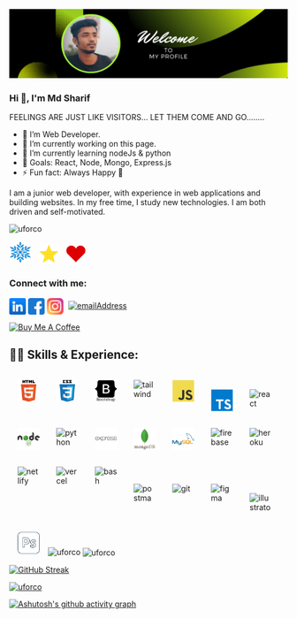 <img src="https://github.com/uforco/uforco/blob/main/img/mdsharif.png" />

### Hi 👋, I'm Md Sharif
FEELINGS ARE JUST LIKE VISITORS... LET THEM COME AND GO........

- 👑 I’m Web Developer. 
- 🔭 I’m currently working on this page. 
- 🌱 I’m currently learning nodeJs & python 
- 🥅 Goals: React, Node, Mongo, Express.js 
- ⚡ Fun fact: Always Happy 🤡

<p>I am a junior web developer, with experience in web applications and building websites. In my free time, I study new technologies. I am both driven and self-motivated.<p/>

<p align="left"> <img src="https://komarev.com/ghpvc/?username=uforco&label=Profile%20views&color=0e75b6&style=flat" alt="uforco" /> </p>

<a href='https://archiveprogram.github.com/'><img src='https://raw.githubusercontent.com/acervenky/animated-github-badges/master/assets/acbadge.gif' width='40' height='40'></a> <a href='https://stars.github.com/'><img src='https://raw.githubusercontent.com/acervenky/animated-github-badges/master/assets/starbadge.gif' width='35' height='35'></a> <a href='https://docs.github.com/en/github/supporting-the-open-source-community-with-github-sponsors'><img src='https://raw.githubusercontent.com/acervenky/animated-github-badges/master/assets/sponsorbadge.gif' width='35' height='35'></a> 


<h3 align="left">Connect with me:</h3>
<p align="left">
<a href="https://www.linkedin.com/in/md-sharif-01b5b2289/" target="blank"><img align="center" src="https://github.com/uforco/uforco/blob/main/img/linkedin.png" alt="https://www.linkedin.com/in/md-sharif-01b5b2289/" height="30" width="30" /></a>
  <a href="https://www.facebook.com/srkajoy/" target="blank"><img align="center" src="https://github.com/uforco/uforco/blob/main/img/facebook.png" alt="https://www.facebook.com/srkajoy/" height="30" width="30" /></a> 
  <a href="https://www.instagram.com/md.sharif780/" target="blank"><img align="center" src="https://github.com/uforco/uforco/blob/main/img/instagram.png" alt="https://www.instagram.com/md.sharif780/" height="30" width="30" /></a>
  <a href="mailto:srka780@gmail.com">
  <img style="margin: 5px"
    src="https://img.shields.io/badge/%F0%9F%93%A7%20Email-srka780%40gmail.com-brightgreen"
    alt="emailAddress"
  />
</a>
</p>
<a href="https://www.buymeacoffee.com/Sharif780" target="_blank"><img src="https://cdn.buymeacoffee.com/buttons/v2/default-yellow.png" alt="Buy Me A Coffee" style="height: 60px !important;width: 217px !important;" ></a>




## 👨‍💻 Skills & Experience:
<p align="left">

  <a style="margin: 5px; padding: 10px; " href="https://www.w3.org/html/" target="_blank">
    <img
      src="https://raw.githubusercontent.com/devicons/devicon/master/icons/html5/html5-original-wordmark.svg"
      alt="html5"
      align="left"
      width="40"
      style="margin: 5px; padding: 10px; "
      height="40"
    />
  </a>

  <a style="margin: 5px; padding: 10px; " href="https://www.w3schools.com/css/" target="_blank">
    <img
      src="https://raw.githubusercontent.com/devicons/devicon/master/icons/css3/css3-original-wordmark.svg"
      alt="css3"
      align="left"
      width="40"
      style="margin: 5px; padding: 10px; "
      height="40"
    />
  </a>
  <a style="margin: 5px; padding: 10px; " href="https://getbootstrap.com" target="_blank">
    <img
      src="https://raw.githubusercontent.com/devicons/devicon/master/icons/bootstrap/bootstrap-plain-wordmark.svg"
      alt="bootstrap"
      align="left"
      width="40"
      style="margin: 5px; padding: 10px; "
      height="40"
    />
  </a>

  <a style="margin: 5px; padding: 10px; " href="https://tailwindcss.com/" target="_blank">
    <img
      src="https://www.vectorlogo.zone/logos/tailwindcss/tailwindcss-icon.svg"
      alt="tailwind"
      align="left"
      width="40"
      style="margin: 5px; padding: 10px; "
      height="40"
    />
  </a>

  <a style="margin: 5px; padding: 10px; " href="https://developer.mozilla.org/en-US/docs/Web/JavaScript" >
    <img
      src="https://raw.githubusercontent.com/devicons/devicon/master/icons/javascript/javascript-original.svg"
      alt="javascript"
      align="left"
      width="40"
      style="margin: 5px; padding: 10px; "
      height="40"
    />
  </a>

  <a style="margin: 5px; padding: 10px; " href="https://www.typescriptlang.org/" target="_blank">
    <img
      src="https://raw.githubusercontent.com/devicons/devicon/master/icons/typescript/typescript-original.svg"
      alt="typescript"
      align="left"
      width="40"
      style="margin: 5px; padding: 10px; "
      height="40"
    />
  </a>

  <a style="margin: 5px; padding: 10px; " href="https://reactjs.org/" target="_blank">
    <img
      src="https://reactnative.dev/img/header_logo.svg"
      alt="react"
      align="left"
      width="40"
      style="margin: 5px; padding: 10px; "
      height="40"
    />
  </a>

  <a style="margin: 5px; padding: 10px; " href="https://nodejs.org" target="_blank">
    <img
      src="https://raw.githubusercontent.com/devicons/devicon/master/icons/nodejs/nodejs-original-wordmark.svg"
      alt="nodejs"
      align="left"
      width="40"
      style="margin: 5px; padding: 10px; "
      height="40"
    />
  </a>
  <a style="margin: 5px; padding: 10px; " href="https://www.python.org" target="_blank">
    <img
      src="https://www.vectorlogo.zone/logos/python/python-icon.svg"
      alt="python"
      align="left"
      width="40"
      style="margin: 5px; padding: 10px; "
      height="40"
    />
  </a>

  <a style="margin: 5px; padding: 10px; " href="https://expressjs.com" target="_blank">
    <img
      src="https://raw.githubusercontent.com/devicons/devicon/master/icons/express/express-original-wordmark.svg"
      alt="express"
      align="left"
      width="40"
      style="margin: 5px; padding: 10px; "
      height="40"
    />
  </a>

  <a style="margin: 5px; padding: 10px; " href="https://www.mongodb.com/" target="_blank">
    <img
      src="https://raw.githubusercontent.com/devicons/devicon/master/icons/mongodb/mongodb-original-wordmark.svg"
      alt="mongodb"
      align="left"
      width="40"
      style="margin: 5px; padding: 10px; "
      height="40"
    />
  </a>

  <a style="margin: 5px; padding: 10px; " href="https://www.mysql.com/" target="_blank">
    <img
      src="https://raw.githubusercontent.com/devicons/devicon/master/icons/mysql/mysql-original-wordmark.svg"
      alt="mysql"
      align="left"
      width="40"
      style="margin: 5px; padding: 10px; "
      height="40"
    />
  </a>

  <a style="margin: 5px; padding: 10px; " href="https://firebase.google.com/" target="_blank">
    <img
      src="https://www.vectorlogo.zone/logos/firebase/firebase-icon.svg"
      alt="firebase"
      align="left"
      width="40"
      style="margin: 5px; padding: 10px; "
      height="40"
    />
  </a>

  <a style="margin: 5px; padding: 10px; " href="https://heroku.com" target="_blank">
    <img
      src="https://www.vectorlogo.zone/logos/heroku/heroku-icon.svg"
      alt="heroku"
      align="left"
      width="40"
      style="margin: 5px; padding: 10px; "
      height="40"
    />
  </a>
  <a style="margin: 5px; padding: 10px; " href="https://www.netlify.com" target="_blank">
    <img
      src="https://www.vectorlogo.zone/logos/netlify/netlify-ar21.svg"
      alt="netlify"
      align="left"
      width="40"
      style="margin: 5px; padding: 10px; "
      height="40"
    />
  </a>
  <a style="margin: 5px; padding: 10px; " href="https://vercel.com" target="_blank">
    <img
      src="https://www.vectorlogo.zone/logos/vercel/vercel-ar21.svg"
      alt="vercel"
      align="left"
      width="40"
      style="margin: 5px; padding: 10px; "
      height="40"
    />
  </a>

  <a style="margin: 5px; padding: 10px; " href="https://www.gnu.org/software/bash/"
    target="_blank">
    <img
      src="https://www.vectorlogo.zone/logos/gnu_bash/gnu_bash-icon.svg"
      alt="bash"
      align="left"
      width="40"
      style="margin: 5px; padding: 10px; "
      height="40"
    />
  </a>

  <a href="https://postman.com" target="_blank">
    <img
      src="https://www.vectorlogo.zone/logos/getpostman/getpostman-icon.svg"
      alt="postman"
      align="left"
      width="40"
      style="margin: 5px; padding: 10px; "
      height="40"
    />
  </a>

  <a style="margin: 5px; padding: 10px; " href="https://git-scm.com/" target="_blank">
    <img
      src="https://www.vectorlogo.zone/logos/git-scm/git-scm-icon.svg"
      alt="git"
      align="left"
      width="40"
      style="margin: 5px; padding: 10px; "
      height="40"
    />
  </a>

  <a style="margin: 5px; padding: 10px; " href="https://www.figma.com/" target="_blank">
    <img
      src="https://www.vectorlogo.zone/logos/figma/figma-icon.svg"
      alt="figma"
      align="left"
      width="40"
      style="margin: 5px; padding: 10px; "
      height="40"
    />
  </a>

  <a style="margin: 5px; padding: 10px; " href="https://www.adobe.com/in/products/illustrator.html" target="_blank">
    <img
      src="https://www.vectorlogo.zone/logos/adobe_illustrator/adobe_illustrator-icon.svg"
      alt="illustrator"
      align="left"
      width="40"
      style="margin: 5px; padding: 10px; "
      height="40"
    />
  </a>

  <a style="margin: 5px; padding: 10px; " href="https://www.photoshop.com/en" target="_blank">
    <img
      src="https://raw.githubusercontent.com/devicons/devicon/master/icons/photoshop/photoshop-line.svg"
      alt="photoshop"
      align="left"
      width="40"
      style="margin: 5px; padding: 10px; "
      height="40"
    />
  </a>

</p>

<br/>
<br/>
<br/>
<br/>
<br/>

<div>
  <p><img align="left" src="https://github-readme-stats.vercel.app/api/top-langs?username=uforco&show_icons=true&locale=en&layout=compact" alt="uforco" /></p>

<p>&nbsp;<img align="center" src="https://github-readme-stats.vercel.app/api?username=uforco&show_icons=true&locale=en" alt="uforco" /></p>
</div>

[![GitHub Streak](https://github-readme-streak-stats.herokuapp.com?user=uforco)](https://git.io/streak-stats)

<p align="left"> <a href="https://github.com/ryo-ma/github-profile-trophy"><img src="https://github-profile-trophy.vercel.app/?username=uforco" alt="uforco" /></a> </p>

[![Ashutosh's github activity graph](https://github-readme-activity-graph.vercel.app/graph?username=uforco&bg_color=000000&color=c4c4c4&line=ffffff&point=00eeff&area=true&hide_border=true)](https://github.com/ashutosh00710/github-readme-activity-graph)

